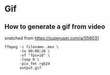# Gif

## How to generate a gif from video

snatched from <https://superuser.com/a/556031>

```text
ffmpeg -i filename..mov \
       -to 00:00:28 \
       -vf "fps=10" \
       -loop 0 \
       -pix_fmt rgb24
       output.gif
```

